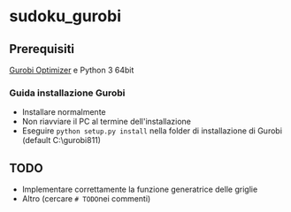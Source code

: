 # sudoku_gurobi

## Prerequisiti
[Gurobi Optimizer](http://www.gurobi.com/index) e Python 3 64bit

### Guida installazione Gurobi
* Installare normalmente
* Non riavviare il PC al termine dell'installazione
* Eseguire `python setup.py install` nella folder di installazione di Gurobi (default C:\gurobi811)

## TODO
* Implementare correttamente la funzione generatrice delle griglie
* Altro (cercare `# TODO`nei commenti)
